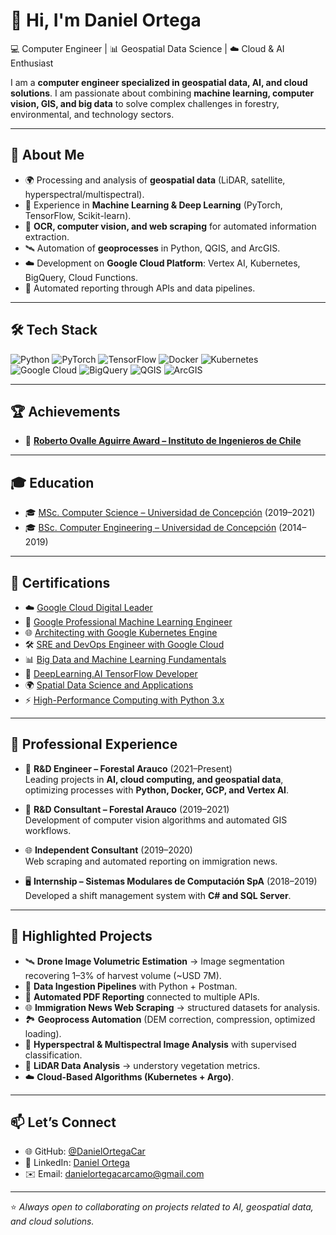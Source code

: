 # 👋 Hi, I'm Daniel Ortega  

💻 Computer Engineer | 📊 Geospatial Data Science | ☁️ Cloud & AI Enthusiast  

I am a **computer engineer specialized in geospatial data, AI, and cloud solutions**. I am passionate about combining **machine learning, computer vision, GIS, and big data** to solve complex challenges in forestry, environmental, and technology sectors.  

---

## 🚀 About Me  

- 🌍 Processing and analysis of **geospatial data** (LiDAR, satellite, hyperspectral/multispectral).  
- 🧠 Experience in **Machine Learning & Deep Learning** (PyTorch, TensorFlow, Scikit-learn).  
- 🤖 **OCR, computer vision, and web scraping** for automated information extraction.  
- 🛰️ Automation of **geoprocesses** in Python, QGIS, and ArcGIS.  
- ☁️ Development on **Google Cloud Platform**: Vertex AI, Kubernetes, BigQuery, Cloud Functions.  
- 📑 Automated reporting through APIs and data pipelines.  

---

## 🛠️ Tech Stack  

![Python](https://img.shields.io/badge/Python-3776AB?style=for-the-badge&logo=python&logoColor=white)  ![PyTorch](https://img.shields.io/badge/PyTorch-EE4C2C?style=for-the-badge&logo=pytorch&logoColor=white)  ![TensorFlow](https://img.shields.io/badge/TensorFlow-FF6F00?style=for-the-badge&logo=tensorflow&logoColor=white)  ![Docker](https://img.shields.io/badge/Docker-2496ED?style=for-the-badge&logo=docker&logoColor=white)  ![Kubernetes](https://img.shields.io/badge/Kubernetes-326CE5?style=for-the-badge&logo=kubernetes&logoColor=white)  ![Google Cloud](https://img.shields.io/badge/Google_Cloud-4285F4?style=for-the-badge&logo=googlecloud&logoColor=white)  ![BigQuery](https://img.shields.io/badge/BigQuery-669DF6?style=for-the-badge&logo=googlebigquery&logoColor=white)  ![QGIS](https://img.shields.io/badge/QGIS-589632?style=for-the-badge&logo=qgis&logoColor=white)  ![ArcGIS](https://img.shields.io/badge/ArcGIS-2C7AC3?style=for-the-badge&logo=esri&logoColor=white)  

---

## 🏆 Achievements  

- 🥇 [**Roberto Ovalle Aguirre Award – Instituto de Ingenieros de Chile**](https://www.iing.cl/wp-content/uploads/2022/10/Premiados-ROA-todos-al-2022.xlsx-copia.pdf)  

---

## 🎓 Education  

- 🎓 [MSc. Computer Science – Universidad de Concepción](https://drive.google.com/file/d/1CXcYmsK7bv266SqPwp0-T3aYUqolE2XW/view?usp=sharing) (2019–2021)  
- 🎓 [BSc. Computer Engineering – Universidad de Concepción](https://drive.google.com/file/d/1quSYldD_s-UdmV3hlkfWuf_EfBJ43VxW/view?usp=sharing) (2014–2019)  

---

## 📜 Certifications  

- ☁️ [Google Cloud Digital Leader](https://www.credly.com/badges/d03f948e-428f-4d34-9075-04724edd71b7/public_url)  
- 🤖 [Google Professional Machine Learning Engineer](https://www.credly.com/badges/c770bf0b-d51a-4ae5-9f92-065fba1403fd/public_url)  
- 🌐 [Architecting with Google Kubernetes Engine](https://www.coursera.org/account/accomplishments/specialization/certificate/UXERM42Q2VX9)  
- 🛠️ [SRE and DevOps Engineer with Google Cloud](https://www.coursera.org/account/accomplishments/specialization/certificate/69WGKS9CP2AX)  
- 📊 [Big Data and Machine Learning Fundamentals](https://www.cloudskillsboost.google/public_profiles/7d65c009-c16c-41da-abb9-6385d88311da/badges/3137317)  
- 🧠 [DeepLearning.AI TensorFlow Developer](https://www.coursera.org/account/accomplishments/specialization/certificate/PGZEM3769UX3)  
- 🌍 [Spatial Data Science and Applications](https://www.coursera.org/account/accomplishments/certificate/ZW3KNJPRQUEK)  
- ⚡ [High-Performance Computing with Python 3.x](https://www.udemy.com/certificate/UC-819df40f-725d-4b29-a711-b56fc78e2144/)  

---

## 💼 Professional Experience  

- 🔬 **R&D Engineer – Forestal Arauco** (2021–Present)  
  Leading projects in **AI, cloud computing, and geospatial data**, optimizing processes with **Python, Docker, GCP, and Vertex AI**.  

- 🔬 **R&D Consultant – Forestal Arauco** (2019–2021)  
  Development of computer vision algorithms and automated GIS workflows.  

- 🌐 **Independent Consultant** (2019–2020)  
  Web scraping and automated reporting on immigration news.  

- 🖥️ **Internship – Sistemas Modulares de Computación SpA** (2018–2019)  
  Developed a shift management system with **C# and SQL Server**.  


---

## 📂 Highlighted Projects  

- 🛰️ **Drone Image Volumetric Estimation** → Image segmentation recovering 1–3% of harvest volume (~USD 7M).  
- 🔄 **Data Ingestion Pipelines** with Python + Postman.  
- 📑 **Automated PDF Reporting** connected to multiple APIs.  
- 🌐 **Immigration News Web Scraping** → structured datasets for analysis.  
- 🏞️ **Geoprocess Automation** (DEM correction, compression, optimized loading).  
- 🌈 **Hyperspectral & Multispectral Image Analysis** with supervised classification.  
- 🌳 **LiDAR Data Analysis** → understory vegetation metrics.  
- ☁️ **Cloud-Based Algorithms (Kubernetes + Argo)**.  

---

## 📫 Let’s Connect  

- 🌐 GitHub: [@DanielOrtegaCar](https://github.com/DanielOrtegaCar)  
- 💼 LinkedIn: [Daniel Ortega](https://www.linkedin.com/in/daniel-antonio-ortega-carcamo)  
- ✉️ Email: danielortegacarcamo@gmail.com  

---
⭐️ _Always open to collaborating on projects related to AI, geospatial data, and cloud solutions._
